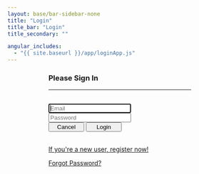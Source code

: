 ```yaml
---
layout: base/bar-sidebar-none
title: "Login"
title_bar: "Login"
title_secondary: ""

angular_includes:
  - "{{ site.baseurl }}/app/loginApp.js"
---
```


<div ng-app="loginApp" ng-controller="loginController">
    <div class = "container">
        <div class="wrapper">
		        <form ng-submit="submitLoginForm()" id="loginForm" name="loginForm" class="form-signin">       
		            <h3 class="form-signin-heading">Please Sign In</h3>
			        <hr class="colorgraph"><br>
			        <input type="email" class="form-control" name="account" placeholder="Email" autofocus="" required="" pattern=".{5,}" oninvalid="this.setCustomValidity('You need to type a valid email address in the format a@b.c')" onchange = "this.setCustomValidity('')" maxlength="100" ng-model="viewModel.account" /><br/>
			        <input type="password" class="form-control" name="password" placeholder="Password" required="" maxlength="24" ng-model="viewModel.password" /><br/>  
                    <button class="btn btn-small" name="Cancel" value="Cancel">Cancel</button> 
                    <button class="btn btn-small btn-primary" name="Login" value="Login" type="submit">Login</button><br/><br/>
                    <p><a href = "/register">If you're a new user, register now!</a></p>
                    <p><a href = "/forgotPassword">Forgot Password?</a></p>
                </form>
                <!-- for debugging purposes
                 <pre style = "width: 1000px">
		            {{ "viewModel" | angular }}
		        </pre> -->
        </div>
    </div>
    <style> 
	    .wrapper {    
                margin-top: 20px;
                margin-bottom: 20px;
            }
            form {
                width: 320px;
                margin: 0 auto;
            }
        .btn-small {
            width:80px !important; 
            display: inline !important;
        }
	</style>
</div>
